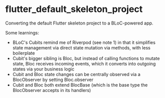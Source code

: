 # flutter_default_skeleton_project

Converting the default Flutter skeleton project to a BLoC-powered app.

Some learnings:
- BLoC's Cubits remind me of Riverpod (see note 1) in that it simplifies state management via direct state mutation via methods, with less boilerplate
- Cubit's bigger sibling is Bloc, but instead of calling functions to mutate state, Bloc receives incoming events, which it converts into outgoing states via your business logic
- Cubit and Bloc state changes can be centrally observed via a BlocObserver by setting Bloc.observer
- Cubit and Bloc both extend BlocBase (which is the base type the BlocObserver accepts in its handlers)